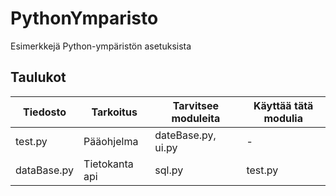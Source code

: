 # PythonYmparisto
Esimerkkejä Python-ympäristön asetuksista

## Taulukot
| Tiedosto | Tarkoitus | Tarvitsee moduleita | Käyttää tätä modulia | 
|---|---|---|---|
test.py | Pääohjelma | dateBase.py, ui.py | -
dataBase.py | Tietokanta api | sql.py | test.py
